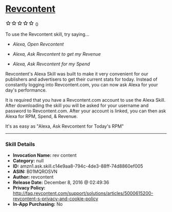 # [Revcontent](http://alexa.amazon.com/#skills/amzn1.ask.skill.c14e9aa8-794c-4de3-88ff-74d8860ef005)
![0 stars](../../images/ic_star_border_black_18dp_1x.png)![0 stars](../../images/ic_star_border_black_18dp_1x.png)![0 stars](../../images/ic_star_border_black_18dp_1x.png)![0 stars](../../images/ic_star_border_black_18dp_1x.png)![0 stars](../../images/ic_star_border_black_18dp_1x.png) 0

To use the Revcontent skill, try saying...

* *Alexa, Open Revcontent*

* *Alexa, Ask Revcontent to get my Revenue*

* *Alexa, Ask Revcontent for my Spend*

Revcontent's Alexa Skill was built to make it very convenient for our publishers and advertisers to get their current stats for today. Instead of constantly logging into Revcontent.com, you can now ask Alexa for your day's performance. 

It is required that you have a Revcontent.com account to use the Alexa Skill. After downloading the skill you will be asked for your username and password to Revcontent.com. After your account is linked, you can then ask Alexa for RPM, Spend, & Revenue. 

It's as easy as "Alexa, Ask Revcontent for Today's RPM"

***

### Skill Details

* **Invocation Name:** rev content
* **Category:** null
* **ID:** amzn1.ask.skill.c14e9aa8-794c-4de3-88ff-74d8860ef005
* **ASIN:** B01MQROSVN
* **Author:** revcontent
* **Release Date:** December 8, 2016 @ 02:49:36
* **Privacy Policy:** http://faq.revcontent.com/support/solutions/articles/5000615200-revcontent-s-privacy-and-cookie-policy
* **In-App Purchasing:** No
